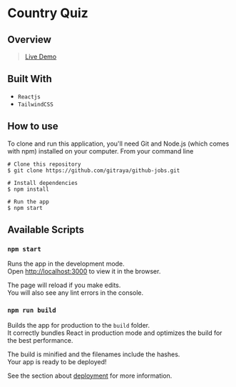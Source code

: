 # Country Quiz

## Overview
> [Live Demo](http://afatihyavasi.me/CountryQuiz/)<br>


## Built With
- ```Reactjs```
- ```TailwindCSS```

## How to use 

To clone and run this application, you'll need Git and Node.js (which comes with npm) installed on your computer. From your command line

```
# Clone this repository
$ git clone https://github.com/gitraya/github-jobs.git

# Install dependencies
$ npm install

# Run the app
$ npm start
```

## Available Scripts

### `npm start`

Runs the app in the development mode.\
Open [http://localhost:3000](http://localhost:3000) to view it in the browser.

The page will reload if you make edits.\
You will also see any lint errors in the console.

### `npm run build`

Builds the app for production to the `build` folder.\
It correctly bundles React in production mode and optimizes the build for the best performance.

The build is minified and the filenames include the hashes.\
Your app is ready to be deployed!

See the section about [deployment](https://facebook.github.io/create-react-app/docs/deployment) for more information.

